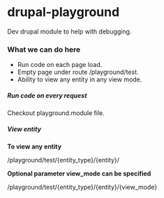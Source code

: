# drupal-playground
Dev drupal module to help with debugging.

### What we can do here
* Run code on each page load.
* Empty page under route /playground/test.
* Ability to view any entity in any view mode.

##### Run code on every request
Checkout playground.module file.

##### View entity
**To view any entity**

/playground/test/{entity_type}/{entity}/

**Optional parameter view_mode can be specified**

/playground/test/{entity_type}/{entity}/{view_mode}

